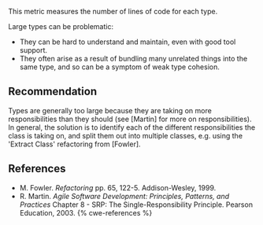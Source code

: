 This metric measures the number of lines of code for each type.

Large types can be problematic:

* They can be hard to understand and maintain, even with good tool support.
* They often arise as a result of bundling many unrelated things into the same type, and so can be a symptom of weak type cohesion.

## Recommendation
Types are generally too large because they are taking on more responsibilities than they should (see \[Martin\] for more on responsibilities). In general, the solution is to identify each of the different responsibilities the class is taking on, and split them out into multiple classes, e.g. using the 'Extract Class' refactoring from \[Fowler\].


## References
* M. Fowler. *Refactoring* pp. 65, 122-5. Addison-Wesley, 1999.
* R. Martin. *Agile Software Development: Principles, Patterns, and Practices* Chapter 8 - SRP: The Single-Responsibility Principle. Pearson Education, 2003.
{% cwe-references %}
